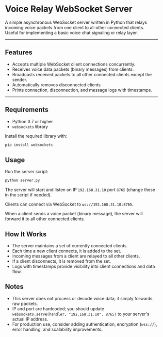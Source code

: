 # Voice Relay WebSocket Server

A simple asynchronous WebSocket server written in Python that relays incoming voice packets from one client to all other connected clients. Useful for implementing a basic voice chat signaling or relay layer.

---

## Features

- Accepts multiple WebSocket client connections concurrently.
- Receives voice data packets (binary messages) from clients.
- Broadcasts received packets to all other connected clients except the sender.
- Automatically removes disconnected clients.
- Prints connection, disconnection, and message logs with timestamps.

---

## Requirements

- Python 3.7 or higher
- `websockets` library

Install the required library with:

```bash
pip install websockets
```

## Usage

Run the server script:

```bash
python server.py
```

The server will start and listen on IP `192.168.31.10` port `8765` (change these in the script if needed).

Clients can connect via WebSocket to `ws://192.168.31.10:8765`.

When a client sends a voice packet (binary message), the server will forward it to all other connected clients.

## How It Works

- The server maintains a set of currently connected clients.
- Each time a new client connects, it is added to the set.
- Incoming messages from a client are relayed to all other clients.
- If a client disconnects, it is removed from the set.
- Logs with timestamps provide visibility into client connections and data flow.

## Notes

- This server does not process or decode voice data; it simply forwards raw packets.
- IP and port are hardcoded; you should update `websockets.serve(handler, "192.168.31.10", 8765)` to your server's actual IP address.
- For production use, consider adding authentication, encryption (`wss://`), error handling, and scalability improvements.
